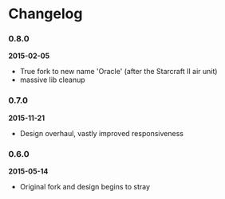 # Changelog

### 0.8.0
**2015-02-05**
* True fork to new name 'Oracle' (after the Starcraft II air unit)
* massive lib cleanup

### 0.7.0
**2015-11-21**
* Design overhaul, vastly improved responsiveness

### 0.6.0
**2015-05-14**
* Original fork and design begins to stray
